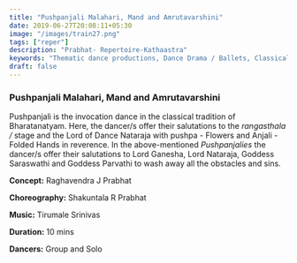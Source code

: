 ```yaml
---
title: "Pushpanjali Malahari, Mand and Amrutavarshini"
date: 2019-06-27T20:08:11+05:30
image: "/images/train27.png"
tags: ["reper"]
description: "Prabhat- Repertoire-Kathaastra"
keywords: "Thematic dance productions, Dance Drama / Ballets, Classical dance sequences."
draft: false
---
```



### Pushpanjali Malahari, Mand and Amrutavarshini

Pushpanjali is the invocation dance in the classical tradition of Bharatanatyam. Here, the dancer/s offer their salutations to the _rangasthala /_ stage and the Lord of Dance Nataraja with pushpa - Flowers and Anjali - Folded Hands in reverence. In the above-mentioned _Pushpanjalies_ the dancer/s offer their salutations to Lord Ganesha, Lord Nataraja, Goddess Saraswathi and Goddess Parvathi to wash away all the obstacles and sins.

**Concept:** Raghavendra J Prabhat

**Choreography:** Shakuntala R Prabhat

**Music:** Tirumale Srinivas

**Duration:** 10 mins

**Dancers:** Group and Solo
